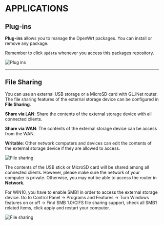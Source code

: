 # APPLICATIONS



## Plug-ins

**Plug-ins** allows you to manage the OpenWrt packages. You can install or remove any package. 

Remember to click `Update` whenever you access this packages repository.

![Plug ins](https://static.gl-inet.com/docs/en/3/setup/slate/applications/plug-ins.jpg)



---

## File Sharing

You can use an external USB storage or a MicroSD card with GL.iNet router. The file sharing features of the external storage device can be configured in **File Sharing**.

**Share via LAN**: Share the contents of the external storage device with all connected clients.

**Share via WAN**: The contents of the external storage device can be access from the WAN.

**Writable**: Other network computers and devices can edit the contents of the external storage device if they are allowed to access.

![File sharing](https://static.gl-inet.com/docs/en/3/setup/slate/applications/file_sharing.jpg)



The contents of the USB stick or MicroSD card will be shared among all connected clients. However, please make sure the network of your computer is private. Otherwise, you may not be able to access the router in **Network**.

For WIN10, you have to enable SMB1 in order to access the external storage device. Go to Control Panel -> Programs and Features -> Turn Windows features on or off -> Find SMB 1.0/CIFS file sharing support, check all SMB1 related items, click apply and restart your computer.

![File sharing](https://static.gl-inet.com/docs/en/3/setup/slate/applications/network.jpg)